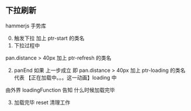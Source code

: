 ## 下拉刷新
hammerjs 手势库

0. 触发下拉
   加上 ptr-start 的类名
1. 下拉过程中

pan.distance > 40px
加上 ptr-refresh 的类名

2. panEnd
   如果 上一步成立 即 pan.distance > 40px
   加上 ptr-loading 的类名
   代表 【正在加载中。。。这一动画】loading 中

由外界 loadingFunction 告知 什么时候加载完毕

3. 加载完毕
   reset 清理工作